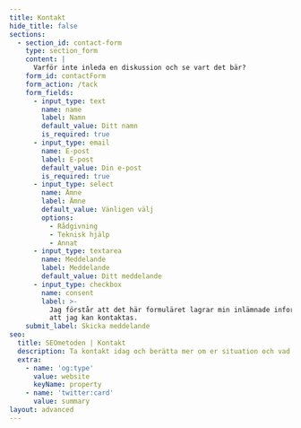 ```yaml
---
title: Kontakt
hide_title: false
sections:
  - section_id: contact-form
    type: section_form
    content: |
      Varför inte inleda en diskussion och se vart det bär? 
    form_id: contactForm
    form_action: /tack
    form_fields:
      - input_type: text
        name: name
        label: Namn
        default_value: Ditt namn
        is_required: true
      - input_type: email
        name: E-post
        label: E-post
        default_value: Din e-post
        is_required: true
      - input_type: select
        name: Ämne
        label: Ämne
        default_value: Vänligen välj
        options:
          - Rådgivning
          - Teknisk hjälp
          - Annat
      - input_type: textarea
        name: Meddelande
        label: Meddelande
        default_value: Ditt meddelande
      - input_type: checkbox
        name: consent
        label: >-
          Jag förstår att det här formuläret lagrar min inlämnade information så
          att jag kan kontaktas.
    submit_label: Skicka meddelande
seo:
  title: SEOmetoden | Kontakt
  description: Ta kontakt idag och berätta mer om er situation och vad ni vill åstadkomma.
  extra:
    - name: 'og:type'
      value: website
      keyName: property
    - name: 'twitter:card'
      value: summary
layout: advanced
---
```

